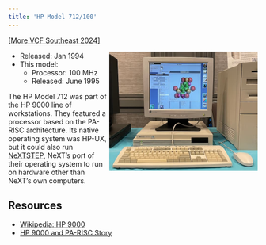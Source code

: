 ```yaml
---
title: 'HP Model 712/100'
---
```


[[More VCF Southeast 2024]](/computers/vcfse2024)

<img src="/img/vcfse2024/hp-nextstep-molecule.jpg" width="300" style="float: right" />

- Released: Jan 1994
- This model:
  - Processor: 100 MHz
  - Released: June 1995

The HP Model 712 was part of the HP 9000 line of workstations. They featured a processor based on the PA-RISC architecture. Its native operating system was HP-UX, but it could also run [NeXTSTEP](./nextstep), NeXT’s port of their operating system to run on hardware other than NeXT’s own computers.

## Resources

- [Wikipedia: HP 9000](https://en.wikipedia.org/wiki/HP_9000)
- [HP 9000 and PA-RISC Story](https://www.openpa.net/systems/hp-9000_pa-risc_story.html)
